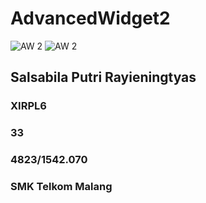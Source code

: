 # AdvancedWidget2
![AW 2](https://docs.google.com/uc?id=0BzjEMTJfmJXnYW1Ic2MzMWxLVkk)
![AW 2](https://docs.google.com/uc?id=0BzjEMTJfmJXnQ2FPMGkzZUNxVmc)

## Salsabila Putri Rayieningtyas
### XIRPL6
### 33
### 4823/1542.070
### SMK Telkom Malang
